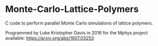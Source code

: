 # Monte-Carlo-Lattice-Polymers
C code to perform parallel Monte Carlo simulations of lattice polymers.

Programmed by Luke Kristopher Davis in 2016 for the Mphys project available: https://arxiv.org/abs/1607.03253
